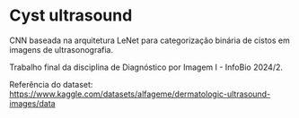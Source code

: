 # Cyst ultrasound

CNN baseada na arquitetura LeNet para categorização binária de cistos em imagens de ultrasonografia.

Trabalho final da disciplina de Diagnóstico por Imagem I - InfoBio 2024/2.

Referência do dataset: https://www.kaggle.com/datasets/alfageme/dermatologic-ultrasound-images/data
